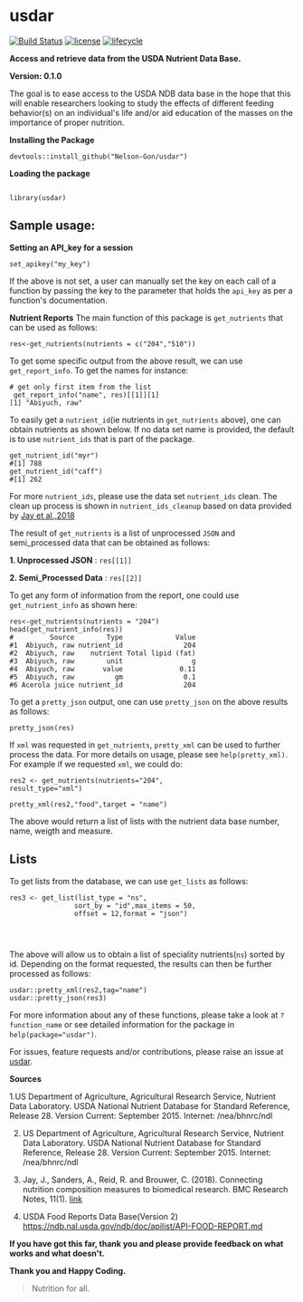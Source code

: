 # usdar

[![Build Status](https://travis-ci.org/Nelson-Gon/usdar.svg?branch=master)](https://travis-ci.org/Nelson-Gon/usdar)   [![license](https://img.shields.io/badge/license-GPL--2-blue.svg)](https://www.gnu.org/licenses/old-licenses/gpl-2.0.html)
[![lifecycle](https://img.shields.io/badge/lifecycle-experimental-orange.svg)](https://www.tidyverse.org/lifecycle/#experimental)


**Access and retrieve data from the USDA Nutrient Data Base.**


**Version: 0.1.0**

The goal is to ease access to the USDA NDB data base in the hope that this will enable researchers looking to study the effects of different feeding behavior(s) on an individual's life and/or aid education of the masses on the importance of proper nutrition.



**Installing the Package**

```
devtools::install_github("Nelson-Gon/usdar")

```

**Loading the package**

```

library(usdar)

```

## Sample usage:

**Setting an API_key for a session**

```
set_apikey("my_key")

```

If the above is not set, a user can manually set the key on each call of a function by passing the key to the parameter 
that holds the `api_key` as per a function's documentation. 

**Nutrient Reports**
The main function of this package is `get_nutrients` that can be used as follows:

```
res<-get_nutrients(nutrients = c("204","510"))
```

To get some specific output from the above result, we can use `get_report_info`. To get the names for instance:

```
# get only first item from the list
 get_report_info("name", res)[[1]][1]
[1] "Abiyuch, raw"

```

To easily get a `nutrient_id`(ie nutrients in `get_nutrients` above), one can obtain nutrients as shown below. If no data set name is provided, the default is to use `nutrient_ids` that is part of the package.

```
get_nutrient_id("myr")
#[1] 788
get_nutrient_id("caff")
#[1] 262
```
For more `nutrient_ids`, please use the data set `nutrient_ids` clean. The clean up process is shown in `nutrient_ids_cleanup` based on data provided by [Jay et al.,2018](https://link.springer.com/article/10.1186%2Fs13104-018-3997-y)


The result of `get_nutrients` is a list of unprocessed `JSON` and semi_processed data that can be obtained as follows:

**1. Unprocessed JSON** : ```res[[1]] ```

**2. Semi_Processed Data** : ```res[[2]]```

To get any form of information from the report, one could use `get_nutrient_info` as shown here:

```
res<-get_nutrients(nutrients = "204")
head(get_nutrient_info(res))
#         Source        Type             Value
#1  Abiyuch, raw nutrient_id               204
#2  Abiyuch, raw    nutrient Total lipid (fat)
#3  Abiyuch, raw        unit                 g
#4  Abiyuch, raw       value              0.11
#5  Abiyuch, raw          gm               0.1
#6 Acerola juice nutrient_id               204

```

To get a `pretty_json` output, one can use `pretty_json` on the above results as follows:

```
pretty_json(res)

```
If `xml` was requested in `get_nutrients`, `pretty_xml` can be used to further process the data. For more details on usage, please see `help(pretty_xml)`. For example if we requested `xml`, we could do:

```
res2 <- get_nutrients(nutrients="204",
result_type="xml")

pretty_xml(res2,"food",target = "name")

```

The above would return a list of lists with the nutrient data base number, name, weigth and measure. 

## **Lists**

To get lists from the database, we can use `get_lists` as follows:

```
res3 <- get_list(list_type = "ns",
                sort_by = "id",max_items = 50,
                offset = 12,format = "json")
                
  
        
```

The above will allow us to obtain a list of speciality nutrients(`ns`) sorted by id. Depending on the format requested, the results can then be further processed as follows:

```
usdar::pretty_xml(res2,tag="name")
usdar::pretty_json(res3)

```


For more information about any of these functions, please take a look at `?function_name` or see detailed information for the package in `help(package="usdar")`. 

For issues, feature requests and/or contributions, please raise an issue at [usdar](https://www.github.com/Nelson-Gon/usdar/issues).



**Sources**

1.US Department of Agriculture, Agricultural Research Service, Nutrient Data Laboratory. USDA National Nutrient Database for Standard Reference, Release 28. Version Current:  September 2015.  Internet:  /nea/bhnrc/ndl

2. US Department of Agriculture, Agricultural Research Service, Nutrient Data Laboratory. USDA National Nutrient Database for Standard Reference, Release 28. Version Current:  September 2015.  Internet:  /nea/bhnrc/ndl

3. Jay, J., Sanders, A., Reid, R. and Brouwer, C. (2018). Connecting nutrition composition measures to biomedical research. BMC Research Notes, 11(1).  [link](https://link.springer.com/article/10.1186%2Fs13104-018-3997-y)

4. USDA Food Reports Data Base(Version 2) https://ndb.nal.usda.gov/ndb/doc/apilist/API-FOOD-REPORT.md


**If you have got this far, thank you and please provide feedback on what works and what doesn't.**

**Thank you and Happy Coding.**

>Nutrition for all.
